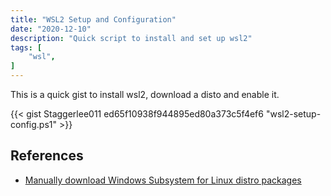 ```yaml
---
title: "WSL2 Setup and Configuration"
date: "2020-12-10"
description: "Quick script to install and set up wsl2"
tags: [
    "wsl",
]
---
```


This is a quick gist to install wsl2, download a disto and enable it.

{{< gist Staggerlee011 ed65f10938f944895ed80a373c5f4ef6 "wsl2-setup-config.ps1" >}}

## References

- [Manually download Windows Subsystem for Linux distro packages](https://docs.microsoft.com/en-us/windows/wsl/install-manual)
